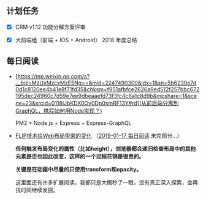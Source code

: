 ## 计划任务

- [x] CRM v1.12 功能分解方案评审

- [x] 大前端组（前端 + IOS + Android） 2018 年度总结

## 每日阅读

- [https://mp.weixin.qq.com/s?__biz=MzUxMzcxMzE5Ng==&mid=2247490300&idx=1&sn=5b6230e7d0d1c8120ee4b41e8f71fd35&chksm=f951afbfce2626a9ed512f257bbc672195dec24960c7d59e7ee9dbeaaefd73f3fc4c8a1c8d9b&mpshare=1&scene=23&srcid=0118lJbKDX0Oy0Dp0smRF13Y#rd](从前后端分离到GraphQL，携程如何用Node实现？)

	PM2 + Node.js + Express + Express-GraphQL

- [FLIP技术给Web布局带来的变化](https://www.w3cplus.com/javascript/animating-layouts-with-the-flip-technique.html) （[2019-01-17 每日阅读](./17-Thursday.md) 未完部分...）

	**任何触发布局变化的属性（比如height），浏览器都会递归检查布局中的其他元素是否也因此改变，这样的一个过程花销是很贵的。**

	**关键是在动画中尽量的只使用transform和opacity。**

	这里面还有许多扩展阅读，我都只是大概秒了一眼，没有真正深入探索，会再找时间继续发掘。
